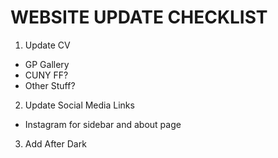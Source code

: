 # WEBSITE UPDATE CHECKLIST

1. Update CV
  * GP Gallery
  * CUNY FF?
  * Other Stuff?
2. Update Social Media Links
  * Instagram for sidebar and about page
3. Add After Dark